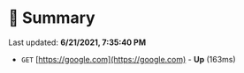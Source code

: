 # 📖 Summary
Last updated: **6/21/2021, 7:35:40 PM**

- `GET` [https://google.com](https://google.com) - **Up** (163ms)
